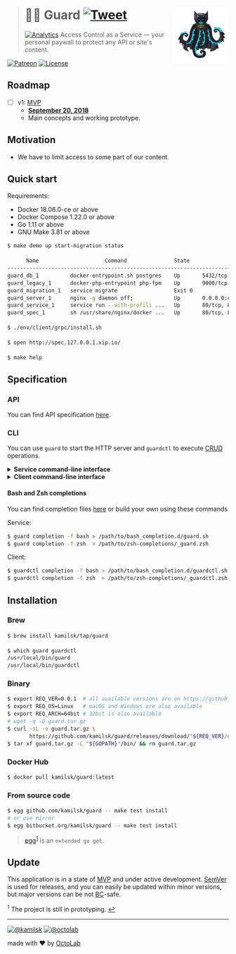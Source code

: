 > # 💂‍♂️ Guard [![Tweet][icon_twitter]][twitter_publish] <img align="right" width="126" src=".github/character.png">
> [![Analytics][analytics_pixel]][page_promo]
> Access Control as a Service &mdash; your personal paywall to protect any API or site's content.

[![Patreon][icon_patreon]](https://www.patreon.com/octolab)
[![License][icon_license]](LICENSE)

## Roadmap

- [ ] v1: [MVP][project_v1]
  - [**September 20, 2018**][project_v1_dl]
  - Main concepts and working prototype.

## Motivation

- We have to limit access to some part of our content.

## Quick start

Requirements:

- Docker 18.06.0-ce or above
- Docker Compose 1.22.0 or above
- Go 1.11 or above
- GNU Make 3.81 or above

```bash
$ make demo up start-migration status

      Name                     Command               State                        Ports
------------------------------------------------------------------------------------------------------------
guard_db_1          docker-entrypoint.sh postgres    Up       5432/tcp
guard_legacy_1      docker-php-entrypoint php-fpm    Up       9000/tcp
guard_migration_1   service migrate                  Exit 0
guard_server_1      nginx -g daemon off;             Up       0.0.0.0:443->443/tcp, 0.0.0.0:80->80/tcp
guard_service_1     service run --with-profili ...   Up       80/tcp, 8090/tcp, 8091/tcp, 8092/tcp, 8093/tcp
guard_spec_1        sh /usr/share/nginx/docker ...   Up       80/tcp, 8080/tcp

$ ./env/client/grpc/install.sh

$ open http://spec.127.0.0.1.xip.io/

$ make help
```

## Specification

### API

You can find API specification [here](env/client/rest.http).

### CLI

You can use `guard` to start the HTTP server and `guardctl` to execute
[CRUD](https://en.wikipedia.org/wiki/Create,_read,_update_and_delete) operations.

<details>
<summary><strong>Service command-line interface</strong></summary>

```bash
$ make service-install

$ guard --help
  Guard Service
  
  Usage:
    guard [command]
  
  Available Commands:
    completion  Print Bash or Zsh completion
    help        Help about any command
    run         Start HTTP server
    version     Show application version
  
  Flags:
    -h, --help   help for guard
  
  Use "guard [command] --help" for more information about a command.
```
</details>

<details>
<summary><strong>Client command-line interface</strong></summary>

```bash
$ make control-install

$ guardctl --help
  Guard Control
  
  Usage:
    guardctl [command]
  
  Available Commands:
    completion  Print Bash or Zsh completion
    help        Help about any command
    license     Guard License
    version     Show application version
  
  Flags:
    -h, --help   help for guardctl
  
  Use "guardctl [command] --help" for more information about a command.

$ guardctl install -f env/client/grpc/install.yaml

$ export GUARD_TOKEN=10000000-2000-4000-8000-160000000003

$ guardctl license register -f env/client/grpc/license.register.yml
id: 10000000-2000-4000-8000-160000000004

$ echo '{id: 10000000-2000-4000-8000-160000000004}' | guardctl license read
contract:
  rate:
    unit: rph
    value: 10
  requests: 1000
  since: "2018-09-29T17:11:43.264Z"
  workplaces: 10
created_at: "2018-10-04T09:32:19.102216Z"
id: 10000000-2000-4000-8000-160000000004

$ cat env/client/grpc/license.update.yml | guardctl license update
id: 10000000-2000-4000-8000-160000000004
updated_at: "2018-10-04T09:33:32.487454Z"

$ guardctl license create -f env/client/grpc/license.create.yml | guardctl license delete | guardctl license read
contract:
  rate:
    unit: rph
    value: 10
  requests: 1000
  since: "2018-09-29T17:11:43.264Z"
  workplaces: 10
created_at: "2018-10-04T09:57:16.656346Z"
deleted_at: "2018-10-04T09:57:16.666664Z"
id: 9ba7b564-3248-4401-b853-9dc32559b95b
updated_at: "2018-10-04T09:57:16.666664Z"

$ guardctl license delete -f env/client/grpc/license.delete.yml
deleted_at: "2018-10-04T09:58:27.365193Z"
id: 10000000-2000-4000-8000-160000000004

$ echo '{id: 10000000-2000-4000-8000-160000000004}' | guardctl license restore | guardctl license read
contract:
  rate:
    unit: rpd
    value: 10
  requests: 1000
  since: "2018-09-29T17:11:43.264Z"
  until: "2018-09-29T17:11:43.264Z"
  workplaces: 10
created_at: "2018-10-04T09:54:57.643041Z"
id: 10000000-2000-4000-8000-160000000004
updated_at: "2018-10-04T09:59:18.833134Z"
```
</details>

#### Bash and Zsh completions

You can find completion files [here](https://github.com/kamilsk/shared/tree/dotfiles/bash_completion.d) or
build your own using these commands

Service:

```bash
$ guard completion -f bash > /path/to/bash_completion.d/guard.sh
$ guard completion -f zsh  > /path/to/zsh-completions/_guard.zsh
```

Client:

```bash
$ guardctl completion -f bash > /path/to/bash_completion.d/guardctl.sh
$ guardctl completion -f zsh  > /path/to/zsh-completions/_guardctl.zsh
```

## Installation

### Brew

```bash
$ brew install kamilsk/tap/guard

$ which guard guardctl
/usr/local/bin/guard
/usr/local/bin/guardctl
```

### Binary

```bash
$ export REQ_VER=0.0.1  # all available versions are on https://github.com/kamilsk/guard/releases/
$ export REQ_OS=Linux   # macOS and Windows are also available
$ export REQ_ARCH=64bit # 32bit is also available
# wget -q -O guard.tar.gz
$ curl -sL -o guard.tar.gz \
       https://github.com/kamilsk/guard/releases/download/"${REQ_VER}/guard_${REQ_VER}_${REQ_OS}-${REQ_ARCH}".tar.gz
$ tar xf guard.tar.gz -C "${GOPATH}"/bin/ && rm guard.tar.gz
```

### Docker Hub

```bash
$ docker pull kamilsk/guard:latest
```

### From source code

```bash
$ egg github.com/kamilsk/guard -- make test install
# or use mirror
$ egg bitbucket.org/kamilsk/guard -- make test install
```

> [egg](https://github.com/kamilsk/egg)<sup id="anchor-egg">[1](#egg)</sup> is an `extended go get`.

## Update

This application is in a state of [MVP](https://en.wikipedia.org/wiki/Minimum_viable_product) and under active
development. [SemVer](https://semver.org/) is used for releases, and you can easily be updated within minor versions,
but major versions can be not [BC](https://en.wikipedia.org/wiki/Backward_compatibility)-safe.

<sup id="egg">1</sup> The project is still in prototyping. [↩](#anchor-egg)

---

[![@kamilsk][icon_tw_author]](https://twitter.com/ikamilsk)
[![@octolab][icon_tw_sponsor]](https://twitter.com/octolab_inc)

made with ❤️ by [OctoLab](https://www.octolab.org/)

[analytics_pixel]: https://ga-beacon.appspot.com/UA-109817251-26/guard/readme?pixel

[icon_gitter]:     https://badges.gitter.im/Join%20Chat.svg
[icon_license]:    https://img.shields.io/badge/license-MIT-blue.svg
[icon_patreon]:    https://img.shields.io/badge/patreon-donate-orange.svg
[icon_tw_author]:  https://img.shields.io/badge/author-%40kamilsk-blue.svg
[icon_tw_sponsor]: https://img.shields.io/badge/sponsor-%40octolab-blue.svg
[icon_twitter]:    https://img.shields.io/twitter/url/http/shields.io.svg?style=social

[page_promo]:      https://github.com/kamilsk/guard

[project_v1]:      https://github.com/kamilsk/guard/projects/1
[project_v1_dl]:   https://github.com/kamilsk/guard/milestone/1

[twitter_publish]: https://twitter.com/intent/tweet?text=Access%20Control%20as%20a%20Service&url=https://kamilsk.github.io/guard/&via=ikamilsk&hashtags=go,service
